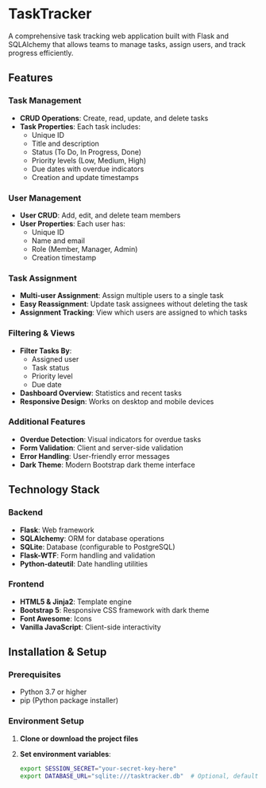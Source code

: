 # TaskTracker

A comprehensive task tracking web application built with Flask and SQLAlchemy that allows teams to manage tasks, assign users, and track progress efficiently.

## Features

### Task Management
- **CRUD Operations**: Create, read, update, and delete tasks
- **Task Properties**: Each task includes:
  - Unique ID
  - Title and description
  - Status (To Do, In Progress, Done)
  - Priority levels (Low, Medium, High)
  - Due dates with overdue indicators
  - Creation and update timestamps

### User Management
- **User CRUD**: Add, edit, and delete team members
- **User Properties**: Each user has:
  - Unique ID
  - Name and email
  - Role (Member, Manager, Admin)
  - Creation timestamp

### Task Assignment
- **Multi-user Assignment**: Assign multiple users to a single task
- **Easy Reassignment**: Update task assignees without deleting the task
- **Assignment Tracking**: View which users are assigned to which tasks

### Filtering & Views
- **Filter Tasks By**:
  - Assigned user
  - Task status
  - Priority level
  - Due date
- **Dashboard Overview**: Statistics and recent tasks
- **Responsive Design**: Works on desktop and mobile devices

### Additional Features
- **Overdue Detection**: Visual indicators for overdue tasks
- **Form Validation**: Client and server-side validation
- **Error Handling**: User-friendly error messages
- **Dark Theme**: Modern Bootstrap dark theme interface

## Technology Stack

### Backend
- **Flask**: Web framework
- **SQLAlchemy**: ORM for database operations
- **SQLite**: Database (configurable to PostgreSQL)
- **Flask-WTF**: Form handling and validation
- **Python-dateutil**: Date handling utilities

### Frontend
- **HTML5 & Jinja2**: Template engine
- **Bootstrap 5**: Responsive CSS framework with dark theme
- **Font Awesome**: Icons
- **Vanilla JavaScript**: Client-side interactivity

## Installation & Setup

### Prerequisites
- Python 3.7 or higher
- pip (Python package installer)

### Environment Setup
1. **Clone or download the project files**

2. **Set environment variables**:
   ```bash
   export SESSION_SECRET="your-secret-key-here"
   export DATABASE_URL="sqlite:///tasktracker.db"  # Optional, defaults to SQLite
   